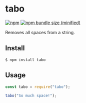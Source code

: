 # tabo

[![npm](https://img.shields.io/npm/v/tabo.svg)](https://www.npmjs.com/package/tabo)
[![npm bundle size (minified)](https://img.shields.io/bundlephobia/min/react.svg)](https://www.npmjs.com/package/tabo)

Removes all spaces from a string.

## Install

```
$ npm install tabo
```

## Usage

```js
const tabo = require("tabo");

tabo("So much space!");
```
